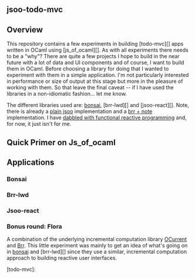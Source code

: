 jsoo-todo-mvc
-------------

## Overview

This repository contains a few experiments in building [todo-mvc][] apps written in OCaml using [js_of_ocaml][]. As with all experiments there needs to be a "why"? There are quite a few projects I hope to build in the near future with a lot of data and UI components and of course, I want to build them in OCaml. Before choosing a library for doing that I wanted to experiment with them in a simple application. I'm not particularly interested in performance or size of output at this stage but more in the pleasure of working with them. So that leave the final caveat -- if I have used the libraries in a non-idiomatic fashion... let me know.

The different libraries used are: [bonsai][], [brr-lwd][] and [jsoo-react][]. Note, there is already a [plain jsoo]() implementation and a [brr + note]() implementation. I have [dabbled with functional reactive programming]() and, for now, it just isn't for me.

## Quick Primer on Js_of_ocaml

## Applications

### Bonsai

### Brr-lwd

### Jsoo-react

### Bonus round: Flora

A combination of the underlying incremental computation library [OCurrent]() and [Brr](). This little experiment was mainly to get an idea of what's going on in [bonsai][] and [brr-lwd][] since they use a similar, incremental computation approach to building reactive user interfaces.


[bonsai]: https://github.com/janestreet/bonsai
[todo-mvc]: